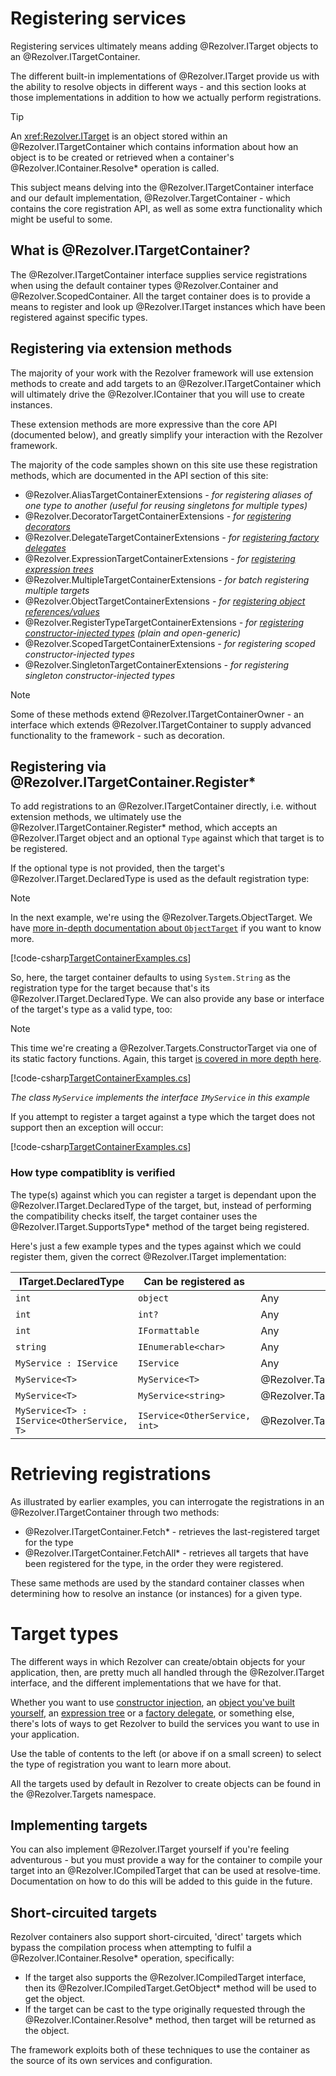 ﻿# Registering services

Registering services ultimately means adding @Rezolver.ITarget objects to an @Rezolver.ITargetContainer.

The different built-in implementations of @Rezolver.ITarget provide us with the ability to resolve objects
in different ways - and this section looks at those implementations in addition to how we actually perform
registrations.

> [!TIP]
> An <xref:Rezolver.ITarget> is an object stored within an @Rezolver.ITargetContainer which contains 
> information about how an object is to be created or retrieved when a container's @Rezolver.IContainer.Resolve* 
> operation is called.

This subject means delving into the @Rezolver.ITargetContainer interface and our default implementation, 
@Rezolver.TargetContainer - which contains the core registration API, as well as some extra functionality which
might be useful to some.

## What is @Rezolver.ITargetContainer?

The @Rezolver.ITargetContainer interface supplies service registrations when using the default
container types @Rezolver.Container and @Rezolver.ScopedContainer.  All the target container does is to provide a means
to register and look up @Rezolver.ITarget instances which have been registered against specific types.

## Registering via extension methods

The majority of your work with the Rezolver framework will use extension methods to create and add targets to
an @Rezolver.ITargetContainer which will ultimately drive the @Rezolver.IContainer that you will use to create instances.

These extension methods are more expressive than the core API (documented below), and greatly simplify your interaction
with the Rezolver framework.

The majority of the code samples shown on this site use these registration methods, which are documented in the API section
of this site:

- @Rezolver.AliasTargetContainerExtensions *- for registering aliases of one type to another (useful for reusing singletons for multiple types)*
- @Rezolver.DecoratorTargetContainerExtensions *- for [registering decorators](decorators.md)*
- @Rezolver.DelegateTargetContainerExtensions *- for [registering factory delegates](delegates.md)*
- @Rezolver.ExpressionTargetContainerExtensions *- for [registering expression trees](expressions.md)*
- @Rezolver.MultipleTargetContainerExtensions *- for batch registering multiple targets*
- @Rezolver.ObjectTargetContainerExtensions *- for [registering object references/values](objects.md)*
- @Rezolver.RegisterTypeTargetContainerExtensions *- for [registering constructor-injected types](constructor-injection/index.md) (plain and open-generic)*
- @Rezolver.ScopedTargetContainerExtensions *- for registering scoped constructor-injected types*
- @Rezolver.SingletonTargetContainerExtensions *- for registering singleton constructor-injected types*

> [!NOTE]
> Some of these methods extend @Rezolver.ITargetContainerOwner - an interface which extends @Rezolver.ITargetContainer
> to supply advanced functionality to the framework - such as decoration.

## Registering via @Rezolver.ITargetContainer.Register*

To add registrations to an @Rezolver.ITargetContainer directly, i.e. without extension methods, we ultimately use the 
@Rezolver.ITargetContainer.Register* method, which accepts an @Rezolver.ITarget object and an optional `Type` against 
which that target is to be registered.

If the optional type is not provided, then the target's @Rezolver.ITarget.DeclaredType is used as the default
registration type:

> [!NOTE]
> In the next example, we're using the @Rezolver.Targets.ObjectTarget.
> We have [more in-depth documentation about `ObjectTarget`](objects.md) if you want to know more.

[!code-csharp[TargetContainerExamples.cs](../../../../test/Rezolver.Tests.Examples/TargetContainerExamples.cs#example1)]

So, here, the target container defaults to using `System.String` as the registration type for the target
because that's its @Rezolver.ITarget.DeclaredType.  We can also provide any base or interface of the target's type
as a valid type, too:

> [!NOTE]
> This time we're creating a @Rezolver.Targets.ConstructorTarget via one of its static factory functions.
> Again, this target [is covered in more depth here](constructor-injection/index.md).

[!code-csharp[TargetContainerExamples.cs](../../../../test/Rezolver.Tests.Examples/TargetContainerExamples.cs#example2)]

*The class `MyService` implements the interface `IMyService` in this example*

If you attempt to register a target against a type which the target does not support then an exception will occur:

[!code-csharp[TargetContainerExamples.cs](../../../../test/Rezolver.Tests.Examples/TargetContainerExamples.cs#example3)]

### How type compatiblity is verified

The type(s) against which you can register a target is dependant upon the @Rezolver.ITarget.DeclaredType of the target,
but, instead of performing the compatibility checks itself, the target container uses the @Rezolver.ITarget.SupportsType* 
method of the target being registered.

Here's just a few example types and the types against which we could register them, given the correct @Rezolver.ITarget 
implementation:

ITarget.DeclaredType | Can be registered as | With Targets
--- | --- | ---
`int` | `object` | Any
`int` | `int?` | Any
`int` | `IFormattable` | Any
`string` | `IEnumerable<char>` | Any
`MyService : IService` | `IService` | Any
`MyService<T>` | `MyService<T>` | @Rezolver.Targets.GenericConstructorTarget
`MyService<T>` | `MyService<string>` | @Rezolver.Targets.GenericConstructorTarget
`MyService<T> : IService<OtherService, T>` | `IService<OtherService, int>` | @Rezolver.Targets.GenericConstructorTarget

# Retrieving registrations

As illustrated by earlier examples, you can interrogate the registrations in an @Rezolver.ITargetContainer through two methods:

- @Rezolver.ITargetContainer.Fetch* - retrieves the last-registered target for the type
- @Rezolver.ITargetContainer.FetchAll* - retrieves all targets that have been registered for the type, in the order they were registered.

These same methods are used by the standard container classes when determining how to resolve an instance (or instances) for
a given type.

# Target types

The different ways in which Rezolver can create/obtain objects for your application, then, are pretty much all handled 
through the @Rezolver.ITarget interface, and the different implementations that we have for that.

Whether you want to use [constructor injection](constructor-injection/index.md), an [object you've built yourself](objects.md), an 
[expression tree](expressions.md) or a [factory delegate](delegates.md), or something else, there's lots of ways to get 
Rezolver to build the services you want to use in your application.

Use the table of contents to the left (or above if on a small screen) to select the type of registration you want to
learn more about.

All the targets used by default in Rezolver to create objects can be found in the @Rezolver.Targets namespace.

## Implementing targets

You can also implement @Rezolver.ITarget yourself if you're feeling adventurous - but you must provide a way for the
container to compile your target into an @Rezolver.ICompiledTarget that can be used at resolve-time.  Documentation 
on how to do this will be added to this guide in the future.

## Short-circuited targets

Rezolver containers also support short-circuited, 'direct' targets which bypass the compilation process when attempting 
to fulfil a @Rezolver.IContainer.Resolve* operation, specifically:

- If the target also supports the @Rezolver.ICompiledTarget interface, then its @Rezolver.ICompiledTarget.GetObject* method
will be used to get the object.
- If the target can be cast to the type originally requested through the @Rezolver.IContainer.Resolve* method, then target
will be returned as the object.

The framework exploits both of these techniques to use the container as the source of its own services and configuration.